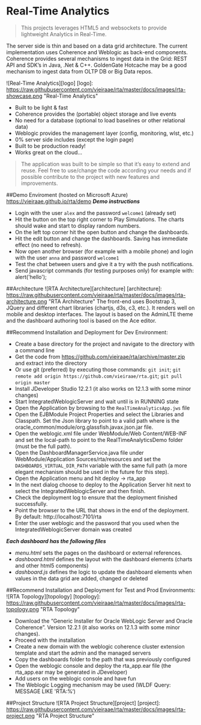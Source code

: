 # Real-Time Analytics

>This projects leverages HTML5 and websockets to provide lightweight Analytics in Real-Time.

The server side is thin and based on a data grid architecture. The current implementation uses Coherence and Weblogic as back-end components. Coherence provides several mechanisms to ingest data in the Grid: REST API and SDK’s in Java, .Net & C++. GoldenGate Hotcache may be a good mechanism to ingest data from OLTP DB or Big Data repos.

![Real-Time Analytics][logo]
[logo]: https://raw.githubusercontent.com/vieiraae/rta/master/docs/images/rta-showcase.png "Real-Time Analytics"
* Built to be light & fast
* Coherence provides the (portable) object storage and live events
* No need for a database (optional to load baselines or other relational data)
* Weblogic provides the management layer (config, monitoring, wlst, etc.)
* 0%  server side includes (except the login page)
* Built to be production ready!
* Works great on the cloud...

> The application was built to be simple so that it’s easy to extend and reuse. Feel free to use/change the code according your needs and if possible contribute to the project with new features and improvements.

##Demo Enviroment (hosted on Microsoft Azure)
https://vieiraae.github.io/rta/demo
**_Demo instructions_**
* Login with the user `alex` and the password `welcome1` (already set)
* Hit the button on the top right corner to Play Simulations. The charts should wake and start to display random numbers.
* On the left top corner hit the open button and change the dashboards.
* Hit the edit button and change the dashboards. Saving has immediate effect (no need to refresh).
* Now open another browser (for example with a mobile phone) and login with the user `anna` and password `welcome1`
* Test the chat between users and give it a try with the push notifications.
* Send javascript commands (for testing purposes only) for example with: alert('hello');

##Architecture
![RTA Architecture][architecture]
[architecture]: https://raw.githubusercontent.com/vieiraae/rta/master/docs/images/rta-architecture.png "RTA Architecture"
The front-end uses Bootstrap 3, JQuery and different chart libraries (chartjs, d3s, c3, etc.). It renders well on mobile and desktop interfaces. The layout is based on the AdminLTE theme and the dashboard authoring tool is based on the Ace editor.

##Recommend Installation and Deployment for Dev Environment:
* Create a base directory for the project and navigate to the directory with a command line 
* Get the code from https://github.com/vieiraae/rta/archive/master.zip and extract into the directory
* Or use git (preferred) by executing those commands: `git init`; `git remote add origin https://github.com/vieiraae/rta.git`; `git pull origin master`
* Install JDeveloper Studio 12.2.1 (it also works on 12.1.3 with some minor changes)
* Start IntegratedWeblogicServer and wait until is in RUNNING state
* Open the Application by browsing to the `RealTimeAnalyticsApp.jws` file
* Open the EJBModule Project Properties and select the Libraries and Classpath. Set the Json library to point to a valid path where is the oracle_common/module/org.glassfish.javax.json.jar file.
* Open the weblogic.xml file under WebModule/Web Content/WEB-INF and set the local-path to point to the RealTimeAnalyticsDemo folder (must be the full path).
* Open the DashboardManagerService.java file under WebModule/Application Sources/rta/resources and set the `DASHBOARDS_VIRTUAL_DIR_PATH` variable with the same full path (a more elegant mechanism should be used in the future for this step).
* Open the Application menu and hit deploy -> rta_app
* In the next dialog choose to deploy to the Application Server hit next to select the IntegratedWeblogicServer and then finish. 
* Check the deployment log to ensure that the deployment finished successfully.
* Point the browser to the URL that shows in the end of the deployment. By default: http://localhost:7101/rta
* Enter the user weblogic and the password that you used when the IntegratedWeblogicServer domain was created

**_Each dashboard has the following files_**
* _menu.html_ sets the pages on the dashboard or external references. 
* _dashboard.html_ defines the layout with the dashboard elements (charts and other html5 components)
* _dashboard.js_ defines the logic to update the dashboard elements when values in the data grid are added, changed or deleted

##Recommend Installation and Deployment for Test and Prod Environments:
![RTA Topology][topology]
[topology]: https://raw.githubusercontent.com/vieiraae/rta/master/docs/images/rta-topology.png "RTA Topology"

* Download the “Generic Installer for Oracle WebLogic Server and Oracle Coherence”. Version 12.2.1 (it also works on 12.1.3 with some minor changes).
* Proceed with the installation
* Create a new domain with the weblogic coherence cluster extension template and start the admin and the managed servers
* Copy the dashboards folder to the path that was previously configured
* Open the weblogic console and deploy the rta_app.ear file (the rta_app.ear may be generated in JDeveloper)
* Add users on the weblogic console and have fun
* The Weblogic Logging mechanism may be used (WLDF Query: MESSAGE LIKE 'RTA:%‘)

##Project Structure
![RTA Project Structure][project]
[project]: https://raw.githubusercontent.com/vieiraae/rta/master/docs/images/rta-project.png "RTA Project Structure"
